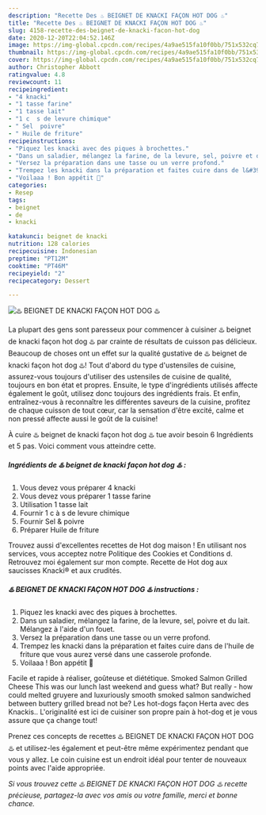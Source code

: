 ```yaml
---
description: "Recette Des ♨️ BEIGNET DE KNACKI FAÇON HOT DOG ♨️"
title: "Recette Des ♨️ BEIGNET DE KNACKI FAÇON HOT DOG ♨️"
slug: 4158-recette-des-beignet-de-knacki-facon-hot-dog
date: 2020-12-20T22:04:52.146Z
image: https://img-global.cpcdn.com/recipes/4a9ae515fa10f0bb/751x532cq70/♨️-beignet-de-knacki-facon-hot-dog-♨️-photo-principale-de-la-recette.jpg
thumbnail: https://img-global.cpcdn.com/recipes/4a9ae515fa10f0bb/751x532cq70/♨️-beignet-de-knacki-facon-hot-dog-♨️-photo-principale-de-la-recette.jpg
cover: https://img-global.cpcdn.com/recipes/4a9ae515fa10f0bb/751x532cq70/♨️-beignet-de-knacki-facon-hot-dog-♨️-photo-principale-de-la-recette.jpg
author: Christopher Abbott
ratingvalue: 4.8
reviewcount: 11
recipeingredient:
- "4 knacki"
- "1 tasse farine"
- "1 tasse lait"
- "1 c  s de levure chimique"
- " Sel  poivre"
- " Huile de friture"
recipeinstructions:
- "Piquez les knacki avec des piques à brochettes."
- "Dans un saladier, mélangez la farine, de la levure, sel, poivre et du lait. Mélangez à l&#39;aide d&#39;un fouet."
- "Versez la préparation dans une tasse ou un verre profond."
- "Trempez les knacki dans la préparation et faites cuire dans de l&#39;huile de friture que vous aurez versé dans une casserole profonde."
- "Voilaaa ! Bon appétit 🌹"
categories:
- Resep
tags:
- beignet
- de
- knacki

katakunci: beignet de knacki 
nutrition: 128 calories
recipecuisine: Indonesian
preptime: "PT12M"
cooktime: "PT46M"
recipeyield: "2"
recipecategory: Dessert

---
```



![♨️ BEIGNET DE KNACKI FAÇON HOT DOG ♨️](https://img-global.cpcdn.com/recipes/4a9ae515fa10f0bb/751x532cq70/♨️-beignet-de-knacki-facon-hot-dog-♨️-photo-principale-de-la-recette.jpg)

La plupart des gens sont paresseux pour commencer à cuisiner ♨️ beignet de knacki façon hot dog ♨️ par crainte de résultats de cuisson pas délicieux. Beaucoup de choses ont un effet sur la qualité gustative de ♨️ beignet de knacki façon hot dog ♨️! Tout d'abord du type d'ustensiles de cuisine, assurez-vous toujours d'utiliser des ustensiles de cuisine de qualité, toujours en bon état et propres. Ensuite, le type d'ingrédients utilisés affecte également le goût, utilisez donc toujours des ingrédients frais. Et enfin, entraînez-vous à reconnaître les différentes saveurs de la cuisine, profitez de chaque cuisson de tout cœur, car la sensation d'être excité, calme et non pressé affecte aussi le goût de la cuisine!

<!--inarticleads1-->

À cuire ♨️ beignet de knacki façon hot dog ♨️ tue avoir besoin 6 Ingrédients et 5 pas. Voici comment vous atteindre cette.

##### Ingrédients de ♨️ beignet de knacki façon hot dog ♨️ :

1. Vous devez vous préparer 4 knacki
1. Vous devez vous préparer 1 tasse farine
1. Utilisation 1 tasse lait
1. Fournir 1 c à s de levure chimique
1. Fournir  Sel &amp; poivre
1. Préparer  Huile de friture


Trouvez aussi d&#39;excellentes recettes de Hot dog maison ! En utilisant nos services, vous acceptez notre Politique des Cookies et Conditions d. Retrouvez moi également sur mon compte. Recette de Hot dog aux saucisses Knacki® et aux crudités. 

<!--inarticleads2-->

##### ♨️ BEIGNET DE KNACKI FAÇON HOT DOG ♨️ instructions :

1. Piquez les knacki avec des piques à brochettes.
1. Dans un saladier, mélangez la farine, de la levure, sel, poivre et du lait. Mélangez à l&#39;aide d&#39;un fouet.
1. Versez la préparation dans une tasse ou un verre profond.
1. Trempez les knacki dans la préparation et faites cuire dans de l&#39;huile de friture que vous aurez versé dans une casserole profonde.
1. Voilaaa ! Bon appétit 🌹


Facile et rapide à réaliser, goûteuse et diététique. Smoked Salmon Grilled Cheese This was our lunch last weekend and guess what? But really - how could melted gruyere and luxuriously smooth smoked salmon sandwiched between buttery grilled bread not be? Les hot-dogs façon Herta avec des Knackis.. L&#39;originalité est ici de cuisiner son propre pain à hot-dog et je vous assure que ça change tout! 

<!--inarticleads1-->

<p>
Prenez ces concepts de recettes ♨️ BEIGNET DE KNACKI FAÇON HOT DOG ♨️ et utilisez-les également et peut-être même expérimentez pendant que vous y allez. Le coin cuisine est un endroit idéal pour tenter de nouveaux points avec l'aide appropriée.
</p>

<p>
<i>Si vous trouvez cette ♨️ BEIGNET DE KNACKI FAÇON HOT DOG ♨️ recette précieuse, partagez-la avec vos amis ou votre famille, merci et bonne chance.</i>
</p>

